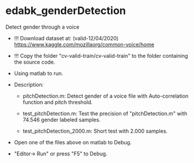 # edabk_genderDetection
Detect gender through a voice

- !!! Download dataset at: (valid-12/04/2020)
	https://www.kaggle.com/mozillaorg/common-voice/home
- !!! Copy the folder "cv-valid-train/cv-valid-train" to the folder containing the source code.

- Using matlab to run.
- Description:
	+ pitchDetection.m: Detect gender of a voice file with Auto-correlation function and pitch threshold.

	+ test_pitchDetection.m: Test the precision of "pitchDetection.m" with 74.546  gender labeled samples.

	+ test_pitchDetection_2000.m: Short test with 2.000 samples.

- Open one of the files above on matlab to Debug.
- "Editor-> Run" or press "F5"  to Debug.
